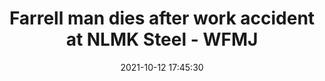 ---
"title": "Farrell man dies after work accident at NLMK Steel - WFMJ"
"date": "2021-10-12 17:45:30"
"feed_name": "GOOGLENEWSINDUSTRIAL"
"feed_website": "https://news.google.com/search?q=industrial%2Bincident&hl=en-US&gl=US&ceid=US:en"
"feed_rss": "https://news.google.com/rss/search?q=industrial%2Bincident&hl=en-US&gl=US&ceid=US:en"
"link": "https://www.wfmj.com/story/44948702/farrell-man-dies-after-work-accident-at-nlmk-steel"
"source": "{'href': 'https://www.wfmj.com', 'title': 'WFMJ'}"
"file": "_posts/2021-1-1-8f760e45b61ac17959f00f2d9fd80d96ea1799fe.md"
"accident": "1"
"drilling": "1"
"dead": "1"
"injured": "0"
"arrested": "0"
"place": "farrell"
"where": "industrial site"
"causes": "unknown"
"place_uri": "http://en.wikipedia.org/wiki/Farrell%2C_Pennsylvania"
---
